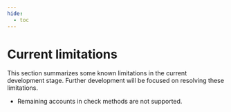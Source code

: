 ```yaml
---
hide:
  - toc
---
```



# Current limitations

This section summarizes some known limitations in the current development stage. Further development will be focused on resolving these limitations.

- Remaining accounts in check methods are not supported.
